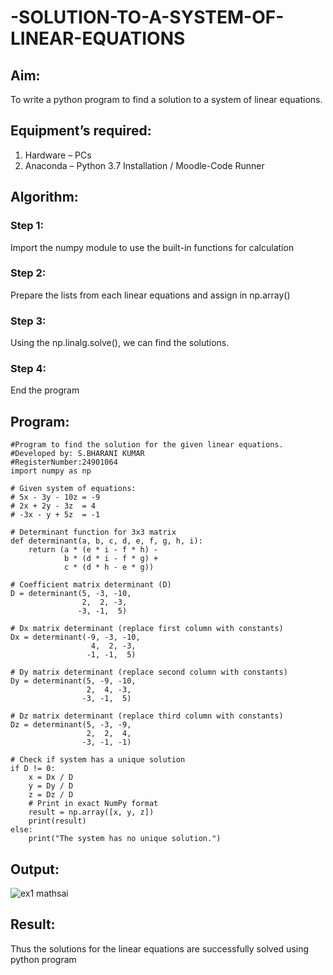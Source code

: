 # -SOLUTION-TO-A-SYSTEM-OF-LINEAR-EQUATIONS
## Aim:
To write a python program to find a solution to a system of linear equations.
## Equipment’s required:
1. 	Hardware – PCs
2. 	Anaconda – Python 3.7 Installation / Moodle-Code Runner
## Algorithm:
### Step 1: 
Import the numpy module to use the built-in functions for calculation
### Step 2: 
Prepare the lists from each linear equations and assign in np.array()
### Step 3: 
Using the np.linalg.solve(), we can find the solutions.
### Step 4: 
End the program
## Program:
```
#Program to find the solution for the given linear equations.
#Developed by: S.BHARANI KUMAR
#RegisterNumber:24901064
import numpy as np

# Given system of equations:
# 5x - 3y - 10z = -9
# 2x + 2y - 3z  = 4
# -3x - y + 5z  = -1

# Determinant function for 3x3 matrix
def determinant(a, b, c, d, e, f, g, h, i):
    return (a * (e * i - f * h) - 
            b * (d * i - f * g) + 
            c * (d * h - e * g))

# Coefficient matrix determinant (D)
D = determinant(5, -3, -10,
                2,  2, -3,
               -3, -1,  5)

# Dx matrix determinant (replace first column with constants)
Dx = determinant(-9, -3, -10,
                  4,  2, -3,
                 -1, -1,  5)

# Dy matrix determinant (replace second column with constants)
Dy = determinant(5, -9, -10,
                 2,  4, -3,
                -3, -1,  5)

# Dz matrix determinant (replace third column with constants)
Dz = determinant(5, -3, -9,
                 2,  2,  4,
                -3, -1, -1)

# Check if system has a unique solution
if D != 0:
    x = Dx / D
    y = Dy / D
    z = Dz / D
    # Print in exact NumPy format
    result = np.array([x, y, z])
    print(result)
else:
    print("The system has no unique solution.")
```
## Output:
![ex1 mathsai](https://github.com/user-attachments/assets/00324714-c282-49f8-bd24-3526093f7b22)


## Result: 
Thus the solutions for the linear equations are successfully solved using python program


